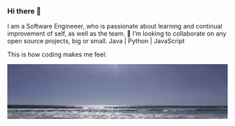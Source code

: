### Hi there 👋
I am a Software Engineeer, who is passionate
about learning and continual improvement of self, as well as the team.
 👯 I’m looking to collaborate on any open source projects, big or small. Java | Python | JavaScript
<p>This is how coding makes me feel:</p>
<img src = "pic01.jpg">
 

<!--
**Dalinkw3nt/Dalinkw3nt** is a ✨ _special_ ✨ repository because its `README.md` (this file) appears on your GitHub profile.

Here are some ideas to get you started:

- 🔭 I’m currently working on ...
- 🌱 I’m currently learning ...
- 👯 I’m looking to collaborate on ...
- 🤔 I’m looking for help with ...
- 💬 Ask me about ...
- 📫 How to reach me: ...
- 😄 Pronouns: ...
- ⚡ Fun fact: ...
-->
